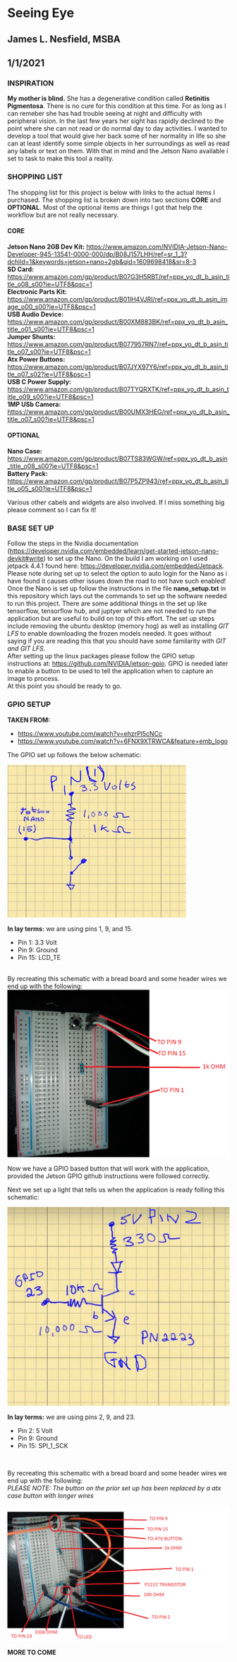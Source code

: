 # Seeing Eye #
## James L. Nesfield, MSBA ##
## 1/1/2021 ##

### INSPIRATION ###

**My mother is blind.** She has a degenerative condition called **Retinitis Pigmentosa**. There is no cure for this condition at this time. For as long as I can remeber she has had trouble seeing at night and difficulty with peripheral vision. In the last few years her sight has rapidly declined to the point where she can not read or do normal day to day activities. I wanted to develop a tool that would give her back some of her normality in life so she can at least identify some simple objects in her surroundings as well as read any labels or text on them. With that in mind and the Jetson Nano available i set to task to make this tool a reality.<br>

### SHOPPING LIST ###

The shopping list for this project is below with links to the actual items I purchased. The shopping list is broken down into two sections **CORE** and **OPTIONAL**. Most of the optional items are things I got that help the workflow but are not really necessary.<br>

#### CORE ####
**Jetson Nano 2GB Dev Kit:** https://www.amazon.com/NVIDIA-Jetson-Nano-Developer-945-13541-0000-000/dp/B08J157LHH/ref=sr_1_3?dchild=1&keywords=jetson+nano+2gb&qid=1609698418&sr=8-3<br>
**SD Card:** https://www.amazon.com/gp/product/B07G3H5RBT/ref=ppx_yo_dt_b_asin_title_o08_s00?ie=UTF8&psc=1<br>
**Electronic Parts Kit:** https://www.amazon.com/gp/product/B01IH4VJRI/ref=ppx_yo_dt_b_asin_image_o00_s00?ie=UTF8&psc=1<br>
**USB Audio Device:** https://www.amazon.com/gp/product/B00XM883BK/ref=ppx_yo_dt_b_asin_title_o01_s00?ie=UTF8&psc=1<br>
**Jumper Shunts:** https://www.amazon.com/gp/product/B077957RN7/ref=ppx_yo_dt_b_asin_title_o07_s00?ie=UTF8&psc=1<br>
**Atx Power Buttons:** https://www.amazon.com/gp/product/B07JYX97Y6/ref=ppx_yo_dt_b_asin_title_o07_s02?ie=UTF8&psc=1<br>
**USB C Power Supply:** https://www.amazon.com/gp/product/B07TYQRXTK/ref=ppx_yo_dt_b_asin_title_o09_s00?ie=UTF8&psc=1<br>
**1MP USb Camera:** https://www.amazon.com/gp/product/B00UMX3HEG/ref=ppx_yo_dt_b_asin_title_o07_s00?ie=UTF8&psc=1<br>

#### OPTIONAL ####
**Nano Case:** https://www.amazon.com/gp/product/B07TS83WGW/ref=ppx_yo_dt_b_asin_title_o08_s00?ie=UTF8&psc=1<br>
**Battery Pack:** https://www.amazon.com/gp/product/B07P5ZP943/ref=ppx_yo_dt_b_asin_title_o05_s00?ie=UTF8&psc=1<br>

Various other cabels and widgets are also involved. If I miss something big please comment so I can fix it!

### BASE SET UP ###
Follow the steps in the Nvidia documentation (https://developer.nvidia.com/embedded/learn/get-started-jetson-nano-devkit#write) to set up the Nano. On the build I am working on I used jetpack 4.4.1 found here: https://developer.nvidia.com/embedded/Jetpack. Please note during set up to select the option to auto login for the Nano as i have found it causes other issues down the road to not have such enabled!<br>
Once the Nano is set up follow the instructions in the file **nano_setup.txt** in this repository which lays out the commands to set up the software needed to run this project. There are some additional things in the set up like tensorflow, tensorflow hub, and juptyer which are not needed to run the application but are useful to build on top of this effort. The set up steps include removing the ubuntu desktop (memory hog) as well as installing *GIT LFS* to enable downloading the frozen models needed. It goes without saying if you are reading this that you should have some familarity with *GIT and GIT LFS*.<br>
After setting up the linux packages please follow the GPIO setup instructions at: https://github.com/NVIDIA/jetson-gpio. GPIO is needed later to enable a button to be used to tell the application when to capture an image to process.<br>
At this point you should be ready to go.

### GPIO SETUP ###
**TAKEN FROM:**
- https://www.youtube.com/watch?v=ehzrPl5cNCc
- https://www.youtube.com/watch?v=6FNX9XTRWCA&feature=emb_logo

The GPIO set up follows the below schematic:

<img src="https://github.com/jnesfield/seeing_eye/blob/main/gpio%20pin%20schematic.PNG">

**In lay terms:** we are using pins 1, 9, and 15.<br> 
- Pin 1: 3.3 Volt
- Pin 9: Ground
- Pin 15: LCD_TE
<br>
By recreating this schematic with a bread board and some header wires we end up with the following:<br>

<img src="https://github.com/jnesfield/seeing_eye/blob/main/GPIO%20bread%20board.png">

Now we have a GPIO based button that will work with the application, provided the Jetson GPIO github instructions were followed correctly.

Next we set up a light that tells us when the application is ready folling this schematic:

<img src="https://github.com/jnesfield/seeing_eye/blob/main/light.png">

**In lay terms:** we are using pins 2, 9, and 23.<br> 
- Pin 2: 5 Volt
- Pin 9: Ground
- Pin 15: SPI_1_SCK
<br>

By recreating this schematic with a bread board and some header wires we end up with the following:<br>
*PLEASE NOTE: The button on the prior set up has been replaced by a atx case button with longer wires*

<img src="https://github.com/jnesfield/seeing_eye/blob/main/BUTTONnLIGHT.png">

**MORE TO COME**
